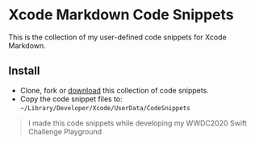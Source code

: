 # Xcode Markdown Code Snippets

This is the collection of my user-defined code snippets for Xcode Markdown.

## Install

* Clone, fork or [download](https://github.com/DominatorVbN/XcodeCodeSnippets/zipball/master) this collection of code snippets.
* Copy the code snippet files to: `~/Library/Developer/Xcode/UserData/CodeSnippets`

> I made this code snippets while developing my WWDC2020 Swift Challenge Playground
